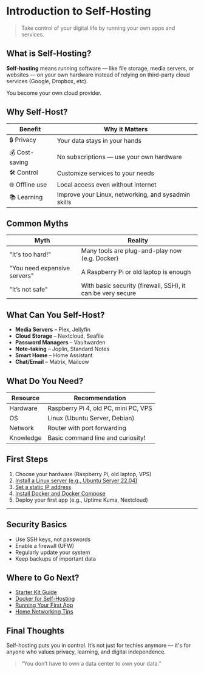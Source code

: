 # Introduction to Self-Hosting

> Take control of your digital life by running your own apps and services.


## What is Self-Hosting?

**Self-hosting** means running software — like file storage, media servers, or websites — on your own hardware instead of relying on third-party cloud services (Google, Dropbox, etc).

You become your own cloud provider.

## Why Self-Host?

| Benefit         | Why it Matters                                      |
|----------------|------------------------------------------------------|
| 🔒 Privacy      | Your data stays in your hands                        |
| 💰 Cost-saving  | No subscriptions — use your own hardware             |
| 🛠 Control       | Customize services to your needs                     |
| 🌐 Offline use   | Local access even without internet                   |
| 📚 Learning      | Improve your Linux, networking, and sysadmin skills |


## Common Myths

| Myth | Reality |
|------|---------|
| "It's too hard!" | Many tools are plug-and-play now (e.g. Docker) |
| "You need expensive servers" | A Raspberry Pi or old laptop is enough |
| "It’s not safe" | With basic security (firewall, SSH), it can be very secure |


## What Can You Self-Host?

- **Media Servers** – Plex, Jellyfin
- **Cloud Storage** – Nextcloud, Seafile
- **Password Managers** – Vaultwarden
- **Note-taking** – Joplin, Standard Notes
- **Smart Home** – Home Assistant
- **Chat/Email** – Matrix, Mailcow


## What Do You Need?

| Resource   | Recommendation             |
|------------|----------------------------|
| Hardware   | Raspberry Pi 4, old PC, mini PC, VPS |
| OS         | Linux (Ubuntu Server, Debian) |
| Network    | Router with port forwarding |
| Knowledge  | Basic command line and curiosity! |


## First Steps

1. Choose your hardware (Raspberry Pi, old laptop, VPS)
2. [Install a Linux server (e.g., Ubuntu Server 22.04)](../linux-basics/introduction.md)
3. [Set a static IP address](./static-ip-guide.md)
4. [Install Docker and Docker Compose](./docker-beginners.md)
5. Deploy your first app (e.g., Uptime Kuma, Nextcloud)

---

## Security Basics

- Use SSH keys, not passwords
- Enable a firewall (UFW)
- Regularly update your system
- Keep backups of important data


## Where to Go Next?

- [Starter Kit Guide](starter-kit.md)
- [Docker for Self-Hosting](docker-intro.md)
- [Running Your First App](uptime-kuma-guide.md)
- [Home Networking Tips](home-networking.md)


## Final Thoughts

Self-hosting puts you in control. It’s not just for techies anymore — it's for anyone who values privacy, learning, and digital independence.

> “You don’t have to own a data center to own your data.”
